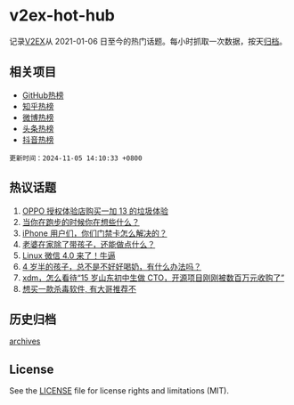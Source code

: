 # v2ex-hot-hub

 记录[V2EX](https://www.v2ex.com/)从 2021-01-06 日至今的热门话题。每小时抓取一次数据，按天[归档](archives)。
 
 ## 相关项目

- [GitHub热榜](https://github.com/it985/github-hot-hub)
- [知乎热榜](https://github.com/it985/zhihu-hot-hub)
- [微博热榜](https://github.com/it985/weibo-hot-hub)
- [头条热榜](https://github.com/it985/toutiao-hot-hub)
- [抖音热榜](https://github.com/it985/douyin-hot-hub)


 `更新时间：2024-11-05 14:10:33 +0800`

## 热议话题

1. [OPPO 授权体验店购买一加 13 的垃圾体验](https://www.v2ex.com/t/1086575)
1. [当你在跑步的时候你在想些什么？](https://www.v2ex.com/t/1086668)
1. [iPhone 用户们，你们门禁卡怎么解决的？](https://www.v2ex.com/t/1086592)
1. [老婆在家除了带孩子，还能做点什么？](https://www.v2ex.com/t/1086705)
1. [Linux 微信 4.0 来了！牛逼](https://www.v2ex.com/t/1086523)
1. [4 岁半的孩子，总不是不好好喝奶，有什么办法吗？](https://www.v2ex.com/t/1086611)
1. [xdm，怎么看待“15 岁山东初中生做 CTO，开源项目刚刚被数百万元收购了”](https://www.v2ex.com/t/1086697)
1. [想买一款杀毒软件, 有大哥推荐不](https://www.v2ex.com/t/1086655)

## 历史归档

[archives](archives)

## License

See the [LICENSE](LICENSE) file for license rights and limitations (MIT).
